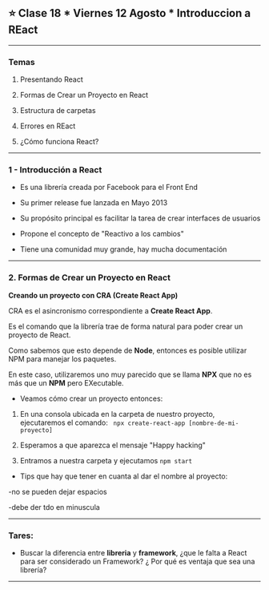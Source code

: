 ## :star: Clase 18 * Viernes 12 Agosto * Introduccion a REact 

---

### Temas

1. Presentando React

2. Formas de Crear un Proyecto en React

3. Estructura de carpetas

4. Errores en REact

5. ¿Cómo funciona React?

---

### 1 - Introducción a React

- Es una librería creada por Facebook para el Front End

- Su primer release fue lanzada en Mayo 2013

- Su propósito principal es facilitar la tarea de crear interfaces de usuarios

- Propone el concepto de "Reactivo a los cambios"

- Tiene una comunidad muy grande, hay mucha documentación

---

### 2. Formas de Crear un Proyecto en React


**Creando un proyecto con CRA (Create React App)**

CRA es el asincronismo correspondiente a **Create React App**.

Es el comando que la librería trae de forma natural para poder crear un proyecto de React.

Como sabemos que esto depende de **Node**, entonces es posible utilizar NPM para manejar los paquetes.

En este caso, utilizaremos uno muy parecido que se llama **NPX** que no es más que un **NPM** pero EXecutable.

- Veamos cómo crear un proyecto entonces:

1. En una consola ubicada en la carpeta de nuestro proyecto, ejecutaremos el comando: ``` npx create-react-app [nombre-de-mi-proyecto]```

2. Esperamos a que aparezca el mensaje "Happy hacking"

3. Entramos a nuestra carpeta y ejecutamos ```npm start```

- Tips que hay que tener en cuanta al dar el nombre al proyecto:

-no se pueden dejar espacios

-debe der tdo en minuscula

---

### Tares:

- Buscar la diferencia entre **libreria** y **framework**, ¿que le falta a React para ser considerado un Framework? ¿ Por qué es ventaja que sea una librería?

---
